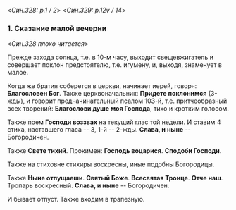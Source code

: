 
<*Син.328: p.1 / 2*>
<*Син.329: p.12v / 14*>

### 1. Сказание малой вечерни

<*Син.328 плохо читается*>

Прежде захода солнца, т.е. в 10-м часу, выходит свещевжигатель и совершает поклон 
предстоятелю, т.е. игумену, и, выходя, знаменует в малое. 

Когда же братия соберется в церкви, начинает иерей, говоря: **Благословен Бог**. 
Также церквоначальник: **Придете поклонимся** (3-жды), и говорит предначинательный 
псалом 103-й, т.е. притчеобразный всех творений: **Благослови душе моя Господа**, 
тихо и кротким голосом.

Также поем **Господи воззвах** на текущий глас той недели. И ставим 4 стиха, 
наставшего гласа -- 3, 1-й -- 2-жды. **Слава, и ныне** -- Богородичен. 

Также **Свете тихий**. Прокимен: **Господь воцарися**. **Сподоби Господи**. 
 
Также на стиховне стихиры воскресны, иные подобны Богородицы. 

Также **Ныне отпущаеши**. **Святый Боже**. **Всесвятая Троице**. **Отче наш**.
Тропарь воскресный. **Слава, и ныне** -- Богородичен. 

И бывает отпуст. Также входим в трапезную. 

